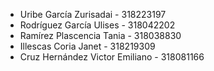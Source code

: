 - Uribe García Zurisadai - 318223197
- Rodríguez García Ulises - 318042202
- Ramírez Plascencia Tania - 318038830
- Illescas Coria Janet - 318219309
- Cruz Hernández Victor Emiliano - 318081166
